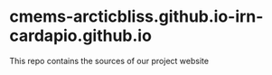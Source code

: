 # cmems-arcticbliss.github.io-irn-cardapio.github.io
This repo contains the sources of our project website
